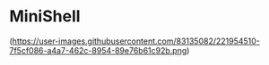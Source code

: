 # MiniShell
(https://user-images.githubusercontent.com/83135082/221954510-7f5cf086-a4a7-462c-8954-89e76b61c92b.png)
